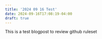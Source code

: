 ```yaml
---
title: '2024 09 16 Test'
date: 2024-09-16T17:08:19-04:00
draft: true
---
```


This is a test blogpost to review github ruleset